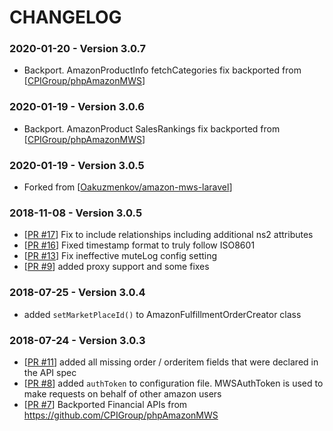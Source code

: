 # CHANGELOG

### 2020-01-20 - Version 3.0.7

* Backport. AmazonProductInfo fetchCategories fix backported from [[CPIGroup/phpAmazonMWS](https://github.com/CPIGroup/phpAmazonMWS)]

### 2020-01-19 - Version 3.0.6

* Backport. AmazonProduct SalesRankings fix backported from [[CPIGroup/phpAmazonMWS](https://github.com/CPIGroup/phpAmazonMWS)]

### 2020-01-19 - Version 3.0.5

* Forked from [[Oakuzmenkov/amazon-mws-laravel](https://github.com/Oakuzmenkov/amazon-mws-laravel)]

### 2018-11-08 - Version 3.0.5

* [[PR #17](https://github.com/Oakuzmenkov/amazon-mws-laravel/pull/17)] Fix to include relationships including additional ns2 attributes
* [[PR #16](https://github.com/Oakuzmenkov/amazon-mws-laravel/pull/16)] Fixed timestamp format to truly follow ISO8601
* [[PR #13](https://github.com/Oakuzmenkov/amazon-mws-laravel/pull/13)] Fix ineffective muteLog config setting
* [[PR #9](https://github.com/Oakuzmenkov/amazon-mws-laravel/pull/9)] added proxy support and some fixes

### 2018-07-25 - Version 3.0.4

* added `setMarketPlaceId()` to AmazonFulfillmentOrderCreator class

### 2018-07-24 - Version 3.0.3

* [[PR #11](https://github.com/Oakuzmenkov/amazon-mws-laravel/pull/11/)] added all missing order / orderitem fields that were declared in the API spec
* [[PR #8](https://github.com/Oakuzmenkov/amazon-mws-laravel/pull/8/)] added `authToken` to configuration file. MWSAuthToken is used to make requests on behalf of other amazon users
* [[PR #7](https://github.com/Oakuzmenkov/amazon-mws-laravel/pull/7/)] Backported Financial APIs from https://github.com/CPIGroup/phpAmazonMWS
